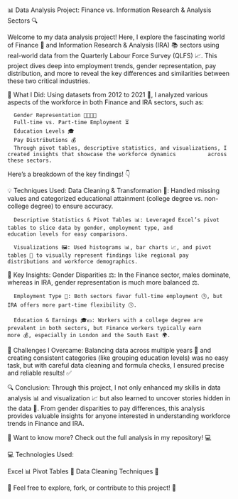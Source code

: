 📊 Data Analysis Project: Finance vs. Information Research & Analysis Sectors 🔍

Welcome to my data analysis project! 
Here, I explore the fascinating world of Finance 💸 and Information Research & Analysis (IRA) 📚 sectors using real-world data from the Quarterly Labour Force Survey (QLFS) 📈. This project dives deep into employment trends, gender representation, pay distribution, and more to reveal the key differences and similarities between these two critical industries.


🔨 What I Did:
Using datasets from 2012 to 2021 📆, I analyzed various aspects of the workforce in both Finance and IRA sectors, such as:

      Gender Representation 👩‍💼👨‍💼
      Full-time vs. Part-time Employment ⏳
      Education Levels 🎓
      Pay Distributions 💰
      Through pivot tables, descriptive statistics, and visualizations, I created insights that showcase the workforce dynamics          across these sectors. 
  Here’s a breakdown of the key findings! 👇

💡 Techniques Used:
      Data Cleaning & Transformation 🧹: Handled missing values and categorized educational attainment (college degree vs. non-          college degree) to ensure accuracy.
      
      Descriptive Statistics & Pivot Tables 📊: Leveraged Excel’s pivot tables to slice data by gender, employment type, and             education levels for easy comparisons.
      
      Visualizations 🖼️: Used histograms 📊, bar charts 📈, and pivot tables 📑 to visually represent findings like regional pay        distributions and workforce demographics.

🎯 Key Insights:
      Gender Disparities ⚖️: In the Finance sector, males dominate, whereas in IRA, gender representation is much more balanced          ⚖️.
      
      Employment Type 💼: Both sectors favor full-time employment 🕒, but IRA offers more part-time flexibility 🕓.
      
      Education & Earnings 🎓💷: Workers with a college degree are prevalent in both sectors, but Finance workers typically earn        more 💰, especially in London and the South East 🌍.

🚀 Challenges I Overcame:
      Balancing data across multiple years 📅 and creating consistent categories (like grouping education levels) was no easy            task, but with careful data cleaning and formula checks, I ensured precise and reliable results! ✅


🔍 Conclusion:
      Through this project, I not only enhanced my skills in data analysis 📊 and visualization 📈 but also learned to uncover          stories hidden in the data 📜. From gender disparities to pay differences, this analysis provides valuable insights for            anyone interested in understanding workforce trends in Finance and IRA.

👾 Want to know more? Check out the full analysis in my repository! 💻

💻 Technologies Used:

Excel 📊
Pivot Tables 🧮
Data Cleaning Techniques 🧹

🌟 Feel free to explore, fork, or contribute to this project! 🌟
